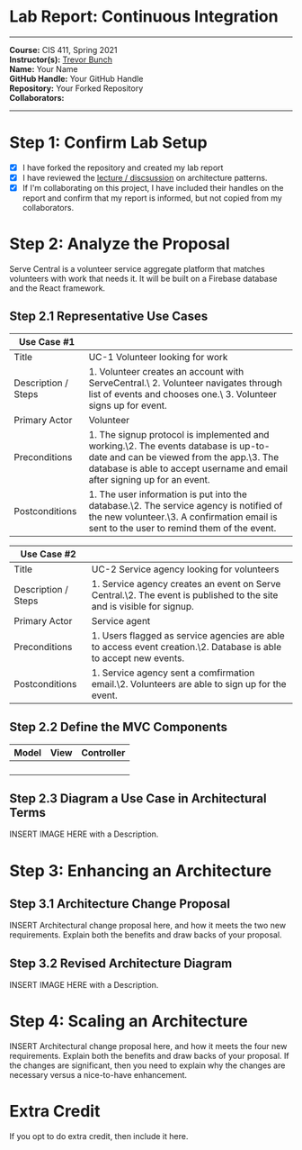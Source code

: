 # Lab Report: Continuous Integration
___
**Course:** CIS 411, Spring 2021  
**Instructor(s):** [Trevor Bunch](https://github.com/trevordbunch)  
**Name:** Your Name  
**GitHub Handle:** Your GitHub Handle  
**Repository:** Your Forked Repository  
**Collaborators:** 
___

# Step 1: Confirm Lab Setup
- [x] I have forked the repository and created my lab report
- [x] I have reviewed the [lecture / discsussion](../assets/04p1_SolutionArchitectures.pdf) on architecture patterns.
- [x] If I'm collaborating on this project, I have included their handles on the report and confirm that my report is informed, but not copied from my collaborators.

# Step 2: Analyze the Proposal
Serve Central is a volunteer service aggregate platform that matches volunteers with work that needs it. It will be built on a Firebase database and the React framework.

## Step 2.1 Representative Use Cases  

| Use Case #1 | |
|---|---|
| Title | UC-1 Volunteer looking for work |
| Description / Steps | 1. Volunteer creates an account with ServeCentral.\ 2. Volunteer navigates through list of events and chooses one.\ 3. Volunteer signs up for event. |
| Primary Actor | Volunteer |
| Preconditions | 1. The signup protocol is implemented and working.\2. The events database is up-to-date and can be viewed from the app.\3. The database is able to accept username and email after signing up for an event. |
| Postconditions | 1. The user information is put into the database.\2. The service agency is notified of the new volunteer.\3. A confirmation email is sent to the user to remind them of the event. |

| Use Case #2 | |
|---|---|
| Title | UC-2 Service agency looking for volunteers |
| Description / Steps | 1. Service agency creates an event on Serve Central.\2. The event is published to the site and is visible for signup.|
| Primary Actor | Service agent |
| Preconditions | 1. Users flagged as service agencies are able to access event creation.\2. Database is able to accept new events. |
| Postconditions | 1. Service agency sent a comfirmation email.\2. Volunteers are able to sign up for the event. |

## Step 2.2 Define the MVC Components

| Model | View | Controller |
|---|---|---|
|  |  |  |
|  |  |  |
|  |  |  |
|  |  |  |

## Step 2.3 Diagram a Use Case in Architectural Terms
INSERT IMAGE HERE with a Description.

# Step 3: Enhancing an Architecture

## Step 3.1 Architecture Change Proposal
INSERT Architectural change proposal here, and how it meets the two new requirements.  Explain both the benefits and draw backs of your proposal.

## Step 3.2 Revised Architecture Diagram
INSERT IMAGE HERE with a Description.

# Step 4: Scaling an Architecture
INSERT Architectural change proposal here, and how it meets the four new requirements.  Explain both the benefits and draw backs of your proposal.  If the changes are significant, then you need to explain why the changes are necessary versus a nice-to-have enhancement.

# Extra Credit
If you opt to do extra credit, then include it here.
